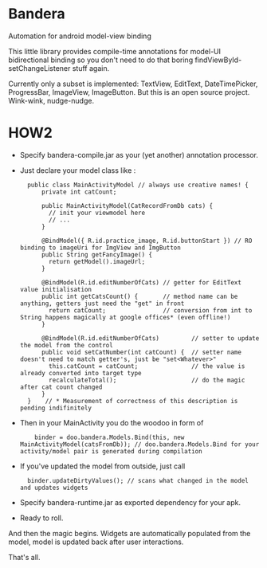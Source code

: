 Bandera
=======

Automation for android model-view binding

This little library provides compile-time annotations for model-UI bidirectional binding so you don't need 
to do that boring findViewById-setChangeListener stuff again.

Currently only a subset is implemented: TextView, EditText, DateTimePicker, ProgressBar, ImageView, ImageButton. 
But this is an open source project. Wink-wink, nudge-nudge.

HOW2
======

- Specify bandera-compile.jar as your (yet another) annotation processor.

- Just declare your model class like <pseudocode from here>:

        public class MainActivityModel // always use creative names! {
            private int catCount;
            
            public MainActivityModel(CatRecordFromDb cats) {
              // init your viewmodel here 
              // ...
            }
        
          	@BindModel({ R.id.practice_image, R.id.buttonStart }) // RO binding to imageUri for ImgView and ImgButton
            public String getFancyImage() {
              return getModel().imageUrl;
            }
            
          	@BindModel(R.id.editNumberOfCats) // getter for EditText value initialisation
            public int getCatsCount() {       // method name can be anything, getters just need the "get" in front
              return catCount;                // conversion from int to String happens magically at google offices* (even offline!)
            }
        
            @BindModel(R.id.editNumberOfCats)         // setter to update the model from the control
            public void setCatNumber(int catCount) {  // setter name doesn't need to match getter's, just be "set<Whatever>"
              this.catCount = catCount;               // the value is already converted into target type
              recalculateTotal();                     // do the magic after cat count changed
            }
        }    // * Measurement of correctness of this description is pending indifinitely
    
    

- Then in your MainActivity you do the woodoo in form of

    	  binder = doo.bandera.Models.Bind(this, new MainActivityModel(catsFromDb)); // doo.bandera.Models.Bind for your activity/model pair is generated during compilation
    	  
- If you've updated the model from outside, just call
        
        binder.updateDirtyValues(); // scans what changed in the model and updates widgets
    	
- Specify bandera-runtime.jar as exported dependency for your apk.
- Ready to roll.

And then the magic begins. Widgets are automatically populated from the model, model is updated back after user interactions. 

That's all. 

